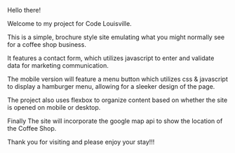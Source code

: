 
Hello there! 


Welcome to my project for Code Louisville. 

This is a simple, brochure style site emulating what you might normally see for a coffee shop business. 

It features a contact form, which utilizes javascript to enter and validate data for marketing communication. 

The mobile version will feature a menu button which utilizes css & javascript to display a hamburger menu, allowing for a sleeker design of the page. 

The project also uses flexbox to organize content based on whether the site is opened on mobile or desktop. 

Finally The site will incorporate the google map api to show the location of the Coffee Shop. 


Thank you for visiting and please enjoy your stay!!!